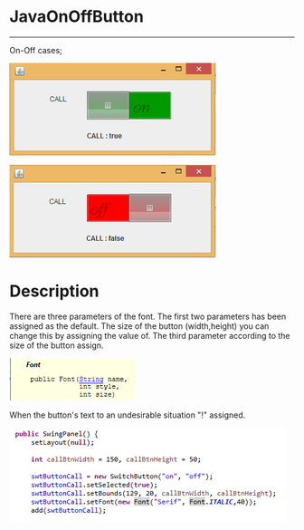 ﻿  
# JavaOnOffButton
-----------------------------------------------------------
  
On-Off cases;

![Alt text](/screenshots/onBtn.png "onBtn")

![Alt text](/screenshots/offBtn.png "offBtn" )


#  Description

There are three parameters of the font. 
The first two parameters has been assigned as the default.
The size of the button (width,height) you can change this by assigning the value of. 
The third parameter according to the size of the button assign. 

![Alt text](/screenshots/font.png "font")


When the button's text to an undesirable situation "!" assigned.

![Alt text](/screenshots/swingPanel.png "sizeErrorBtn")
 


